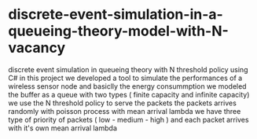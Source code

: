 # discrete-event-simulation-in-a-queueing-theory-model-with-N-vacancy
discrete event simulation in queueing theory with N threshold policy using C#
in this project we developed a tool to simulate the performances of a wireless sensor node and basiclly the energy consummption
we modeled the buffer as a queue with two types ( finite capacity and infinite capacity)
we use the N threshold policy to serve the packets
the packets arrives randomly with poisson process with mean arrival lambda
we have three type of priority of packets ( low - medium - high ) and each packet arrives with it's own mean arrival lambda
